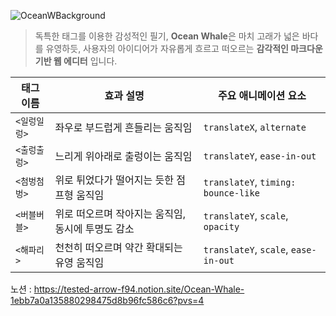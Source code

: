 ![OceanWBackground](https://github.com/user-attachments/assets/190b6ce8-9a0e-4b6f-83be-b31e961d9504)
> 독특한 태그를 이용한 감성적인 필기,
> **Ocean Whale**은 마치 고래가 넓은 바다를 유영하듯,
> 사용자의 아이디어가 자유롭게 흐르고 떠오르는 
> **감각적인 마크다운 기반 웹 에디터** 입니다.


| 태그 이름     | 효과 설명                                          | 주요 애니메이션 요소                    |
|---------------|---------------------------------------------------|-----------------------------------------|
| `<일렁일렁>`   | 좌우로 부드럽게 흔들리는 움직임                   | `translateX`, `alternate`               |
| `<출렁출렁>`   | 느리게 위아래로 출렁이는 움직임                   | `translateY`, `ease-in-out`             |
| `<첨벙첨벙>`   | 위로 튀었다가 떨어지는 듯한 점프형 움직임         | `translateY`, `timing: bounce-like`     |
| `<버블버블>`   | 위로 떠오르며 작아지는 움직임, 동시에 투명도 감소 | `translateY`, `scale`, `opacity`        |
| `<해파리>`     | 천천히 떠오르며 약간 확대되는 유영 움직임         | `translateY`, `scale`, `ease-in-out`    |

노션 : https://tested-arrow-f94.notion.site/Ocean-Whale-1ebb7a0a135880298475d8b96fc586c6?pvs=4
